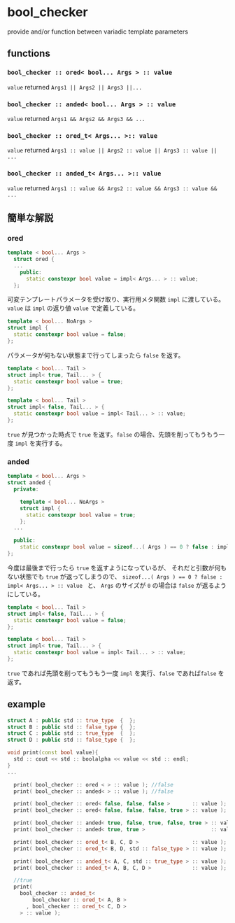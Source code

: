 
# bool_checker

provide and/or function between variadic template parameters

## functions

### `bool_checker :: ored< bool... Args > :: value`

`value` returned `Args1 || Args2 || Args3 ||...` 


### `bool_checker :: anded< bool... Args > :: value`

`value` returned `Args1 && Args2 && Args3 && ...`


### `bool_checker :: ored_t< Args... >:: value`

`value` returned `Args1 :: value || Args2 :: value || Args3 :: value || ...`

### `bool_checker :: anded_t< Args... >:: value`

`value` returned `Args1 :: value && Args2 :: value && Args3 :: value && ...`



## 簡単な解説

### ored

```cpp
template < bool... Args > 
  struct ored {
  ...
    public: 
      static constexpr bool value = impl< Args... > :: value;
  };
```
可変テンプレートパラメータを受け取り、実行用メタ関数 `impl` に渡している。
`value` は `impl` の返り値 `value` で定義している。

```cpp
template < bool... NoArgs > 
struct impl { 
  static constexpr bool value = false;
};
```

パラメータが何もない状態まで行ってしまったら `false` を返す。

```cpp
template < bool... Tail > 
struct impl< true, Tail... > { 
  static constexpr bool value = true;
};

template < bool... Tail > 
struct impl< false, Tail... > { 
  static constexpr bool value = impl< Tail... > :: value;
};
```

`true` が見つかった時点で `true` を返す。`false` の場合、先頭を削ってもうもう一度 `impl` を実行する。

### anded 

```cpp
template < bool... Args > 
struct anded { 
  private:

    template < bool... NoArgs > 
    struct impl { 
      static constexpr bool value = true;
    };
  ...

  public: 
    static constexpr bool value = sizeof...( Args ) == 0 ? false : impl< Args... > :: value; 
};
```

今度は最後まで行ったら `true` を返すようになっているが、
それだと引数が何もない状態でも `true` が返ってしまうので、
`sizeof...( Args ) == 0 ? false : impl< Args... > :: value `
と、 `Args` のサイズが `0` の場合は `false` が返るようにしている。

```cpp
template < bool... Tail > 
struct impl< false, Tail... > { 
  static constexpr bool value = false;
};

template < bool... Tail > 
struct impl< true, Tail... > { 
  static constexpr bool value = impl< Tail... > :: value; 
};
```

`true` であれば先頭を削ってもうもう一度 `impl` を実行、`false` であれば`false` を返す。

## example

```cpp
struct A : public std :: true_type  {  };
struct B : public std :: false_type {  };
struct C : public std :: true_type  {  }; 
struct D : public std :: false_type {  };

void print(const bool value){
  std :: cout << std :: boolalpha << value << std :: endl;
}
...

  print( bool_checker :: ored < > :: value ); //false
  print( bool_checker :: anded< > :: value ); //false

  print( bool_checker :: ored< false, false, false >       :: value ); //false
  print( bool_checker :: ored< false, false, false, true > :: value ); //true

  print( bool_checker :: anded< true, false, true, false, true > :: value ); //false
  print( bool_checker :: anded< true, true >                     :: value ); //true

  print( bool_checker :: ored_t< B, C, D >                 :: value ); //true
  print( bool_checker :: ored_t< B, D, std :: false_type > :: value ); //false

  print( bool_checker :: anded_t< A, C, std :: true_type > :: value ); //true
  print( bool_checker :: anded_t< A, B, C, D >             :: value ); //false

  //true
  print( 
    bool_checker :: anded_t< 
        bool_checker :: ored_t< A, B >
      , bool_checker :: ored_t< C, D >
    > :: value ); 
```
